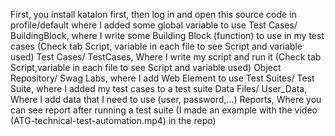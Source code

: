 First, you install katalon first, then log in and open this source code
in profile/default where I added some global variable to use 
Test Cases/ BuildingBlock, where I write some Building Block (function) to use in my test cases (Check tab Script, variable in each file to see Script and variable used)
Test Cases/ TestCases, Where I write my script and run it (Check tab Script,variable in each file to see Script and variable used)
Object Repository/ Swag Labs, where I add Web Element to use
Test Suites/ Test Suite, where I added my test cases to a test suite
Data Files/ User_Data, Where I add data that I need to use (user, password,...)
Reports, Where you can see report after running a test suite (I made an example with the video (ATG-technical-test-automation.mp4) in the repo)
